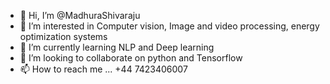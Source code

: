 - 👋 Hi, I’m @MadhuraShivaraju
- 👀 I’m interested in Computer vision, Image and video processing, energy optimization systems
- 🌱 I’m currently learning NLP and Deep learning 
- 💞️ I’m looking to collaborate on python and Tensorflow 
- 📫 How to reach me ...
+44 7423406007
<!---
MadhuraShivaraju/MadhuraShivaraju is a ✨ special ✨ repository because its `README.md` (this file) appears on your GitHub profile.
You can click the Preview link to take a look at your changes.
--->
